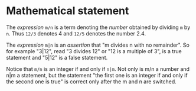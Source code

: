 # Mathematical statement

The *expression* `m/n` is a term denoting the *number* obtained by dividing `m`
 by `n`. Thus `12/3` denotes 4 and `12/5` denotes the number 2.4.

The *expression* `m|n` is an *assertion* that "m divides n with no remainder". So for example "3|12", read "3 divides 12" or "12 is a multiple of 3", is a true statement and "5|12" is a false statement.

Notice that `m/n` is an integer if and only if `n|m`. Not only is m/n a number and n|m a statement, but the statement "the first one is an integer if and only if the second one is true" is correct only after the m and n are switched.
